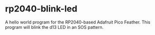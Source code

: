 # rp2040-blink-led
A hello world program for the RP2040-based Adafruit Pico Feather. This program will blink the d13 LED in an SOS pattern.
